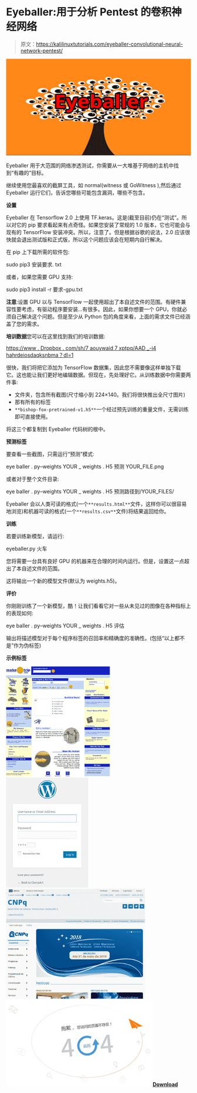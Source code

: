 # Eyeballer:用于分析 Pentest 的卷积神经网络

> 原文：<https://kalilinuxtutorials.com/eyeballer-convolutional-neural-network-pentest/>

[![Eyeballer : Convolutional Neural Network For Analyzing Pentest](img//1efbb845c1b97f00e88e032d6eb15bec.png "Eyeballer : Convolutional Neural Network For Analyzing Pentest")](https://1.bp.blogspot.com/-HWFaES6Qa-g/XVrwrU9ykZI/AAAAAAAACEg/fbuAu_I82bUUlvgpCEVmeHzUYMghYOFwwCLcBGAs/s1600/Eyeballer.png)

Eyeballer 用于大范围的网络渗透测试，你需要从一大堆基于网络的主机中找到“有趣的”目标。

继续使用您最喜欢的截屏工具，如 normal(witness 或 GoWitness ),然后通过 Eyeballer 运行它们，告诉您哪些可能包含漏洞，哪些不包含。

**设置**

Eyeballer 在 Tensorflow 2.0 上使用 TF.keras。这是(截至目前)仍在“测试”。所以对它的 pip 要求看起来有点奇怪。如果您安装了常规的 1.0 版本，它也可能会与现有的 TensorFlow 安装冲突。所以，注意了。但是根据谷歌的说法，2.0 应该很快就会退出测试版和正式版，所以这个问题应该会在短期内自行解决。

在 pip 上下载所需的软件包:

sudo pip3 安装要求. txt

或者，如果您需要 GPU 支持:

sudo pip3 install -r 要求-gpu.txt

**注意**:设置 GPU 以与 TensorFlow 一起使用超出了本自述文件的范围。有硬件兼容性要考虑，有驱动程序要安装…有很多。因此，如果你想要一个 GPU，你就必须自己解决这个问题。但是至少从 Python 包的角度来看，上面的需求文件已经涵盖了您的需求。

**培训数据**您可以在这里找到我们的培训数据:

[https://www . Dropbox . com/sh/7 aouywaid 7 xptpq/AAD _-i4 hahrdeiosdaqksnbma？dl=1](https://www.dropbox.com/sh/7aouywaid7xptpq/AAD_-I4hAHrDeiosDAQksnBma?dl=1)

很快，我们将把它添加为 TensorFlow 数据集，因此您不需要像这样单独下载它。这也能让我们更好地编辑数据。但现在，先处理好它。从训练数据中你需要两件事:

*   文件夹，包含所有截图(尺寸缩小到 224×140。我们将很快推出全尺寸图片)
*   那有所有的标签
*   `**bishop-fox-pretrained-v1.h5**`一个经过预先训练的重量文件，无需训练即可直接使用。

将这三个都复制到 Eyeballer 代码树的根中。

**预测标签**

要查看一些截图，只需运行“预测”模式:

eye baller . py–weights YOUR _ weights . H5 预测 YOUR_FILE.png

或者对于整个文件目录:

eye baller . py–weights YOUR _ weights . H5 预测路径到/YOUR_FILES/

Eyeballer 会以人类可读的格式(一个`**results.html**`文件，这样你可以很容易地浏览)和机器可读的格式(一个`**results.csv**`文件)将结果返回给你。

**训练**

若要训练新模型，请运行:

eyeballer.py 火车

您将需要一台具有良好 GPU 的机器来在合理的时间内运行。但是，设置这一点超出了本自述文件的范围。

这将输出一个新的模型文件(默认为 weights.h5)。

**评价**

你刚刚训练了一个新模型，酷！让我们看看它对一些从未见过的图像在各种指标上的表现如何:

eye baller . py–weights YOUR _ weights . H5 评估

输出将描述模型对于每个程序标签的召回率和精确度的准确性。(包括“以上都不是”作为伪标签)

**示例标签**

![](img//e22c47cc5e2e0a5f9ae9e3c1a1cecb74.png)![](img//3a0ec0e93a7acb5c2e008e535a4d86b9.png)![](img//16ba74fa2961a769856b1f5bb78a5e06.png)![](img//e68528a8c138ca1c08b1b69dfd3bf36a.png)[**Download**](https://github.com/bishopfox/eyeballer)